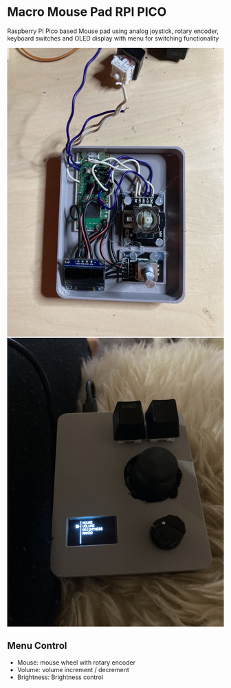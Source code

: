 # Macro Mouse Pad RPI PICO

Raspberry PI Pico based Mouse pad using analog joystick, rotary encoder, keyboard switches and OLED display with menu for switching functionality

<img src="./img/example1.jpg" />
<img src="./img/example2.jpg" />

## Menu Control

- Mouse: mouse wheel with rotary encoder
- Volume: volume increment / decrement
- Brightness: Brightness control 